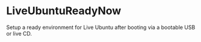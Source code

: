 # LiveUbuntuReadyNow
Setup a ready environment for Live Ubuntu after booting via a bootable USB or live CD.

